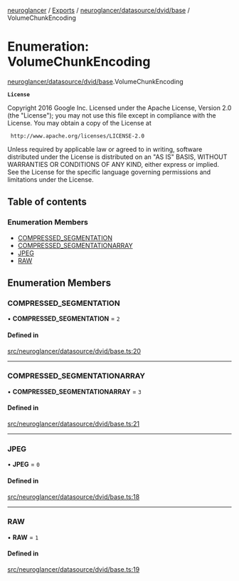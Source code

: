 [neuroglancer](../README.md) / [Exports](../modules.md) / [neuroglancer/datasource/dvid/base](../modules/neuroglancer_datasource_dvid_base.md) / VolumeChunkEncoding

# Enumeration: VolumeChunkEncoding

[neuroglancer/datasource/dvid/base](../modules/neuroglancer_datasource_dvid_base.md).VolumeChunkEncoding

**`License`**

Copyright 2016 Google Inc.
Licensed under the Apache License, Version 2.0 (the "License");
you may not use this file except in compliance with the License.
You may obtain a copy of the License at

     http://www.apache.org/licenses/LICENSE-2.0

Unless required by applicable law or agreed to in writing, software
distributed under the License is distributed on an "AS IS" BASIS,
WITHOUT WARRANTIES OR CONDITIONS OF ANY KIND, either express or implied.
See the License for the specific language governing permissions and
limitations under the License.

## Table of contents

### Enumeration Members

- [COMPRESSED\_SEGMENTATION](neuroglancer_datasource_dvid_base.VolumeChunkEncoding.md#compressed_segmentation)
- [COMPRESSED\_SEGMENTATIONARRAY](neuroglancer_datasource_dvid_base.VolumeChunkEncoding.md#compressed_segmentationarray)
- [JPEG](neuroglancer_datasource_dvid_base.VolumeChunkEncoding.md#jpeg)
- [RAW](neuroglancer_datasource_dvid_base.VolumeChunkEncoding.md#raw)

## Enumeration Members

### COMPRESSED\_SEGMENTATION

• **COMPRESSED\_SEGMENTATION** = ``2``

#### Defined in

[src/neuroglancer/datasource/dvid/base.ts:20](https://github.com/ActiveBrainAtlas2/neuroglancer/blob/91617476/src/neuroglancer/datasource/dvid/base.ts#L20)

___

### COMPRESSED\_SEGMENTATIONARRAY

• **COMPRESSED\_SEGMENTATIONARRAY** = ``3``

#### Defined in

[src/neuroglancer/datasource/dvid/base.ts:21](https://github.com/ActiveBrainAtlas2/neuroglancer/blob/91617476/src/neuroglancer/datasource/dvid/base.ts#L21)

___

### JPEG

• **JPEG** = ``0``

#### Defined in

[src/neuroglancer/datasource/dvid/base.ts:18](https://github.com/ActiveBrainAtlas2/neuroglancer/blob/91617476/src/neuroglancer/datasource/dvid/base.ts#L18)

___

### RAW

• **RAW** = ``1``

#### Defined in

[src/neuroglancer/datasource/dvid/base.ts:19](https://github.com/ActiveBrainAtlas2/neuroglancer/blob/91617476/src/neuroglancer/datasource/dvid/base.ts#L19)
